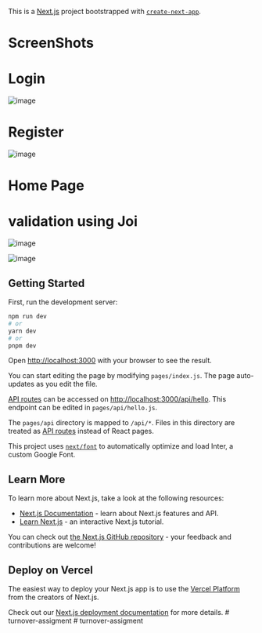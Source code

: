 This is a [Next.js](https://nextjs.org/) project bootstrapped with [`create-next-app`](https://github.com/vercel/next.js/tree/canary/packages/create-next-app).

# ScreenShots 

# Login

![image](https://user-images.githubusercontent.com/90745903/221921832-6b784eab-e22e-4755-8987-dcef714a7023.png)

# Register

![image](https://user-images.githubusercontent.com/90745903/221921874-533539cb-8045-493e-99d2-fcd6b81dbf3b.png)

# Home Page


# validation  using Joi

![image](https://user-images.githubusercontent.com/90745903/221922330-131d54f8-7f14-4d3c-a109-77c08f572791.png)

![image](https://user-images.githubusercontent.com/90745903/221922635-c5479765-f0a5-4984-915a-c05e5e839554.png)


## Getting Started

First, run the development server:

```bash
npm run dev
# or
yarn dev
# or
pnpm dev
```

Open [http://localhost:3000](http://localhost:3000) with your browser to see the result.

You can start editing the page by modifying `pages/index.js`. The page auto-updates as you edit the file.

[API routes](https://nextjs.org/docs/api-routes/introduction) can be accessed on [http://localhost:3000/api/hello](http://localhost:3000/api/hello). This endpoint can be edited in `pages/api/hello.js`.

The `pages/api` directory is mapped to `/api/*`. Files in this directory are treated as [API routes](https://nextjs.org/docs/api-routes/introduction) instead of React pages.

This project uses [`next/font`](https://nextjs.org/docs/basic-features/font-optimization) to automatically optimize and load Inter, a custom Google Font.

## Learn More

To learn more about Next.js, take a look at the following resources:

- [Next.js Documentation](https://nextjs.org/docs) - learn about Next.js features and API.
- [Learn Next.js](https://nextjs.org/learn) - an interactive Next.js tutorial.

You can check out [the Next.js GitHub repository](https://github.com/vercel/next.js/) - your feedback and contributions are welcome!

## Deploy on Vercel

The easiest way to deploy your Next.js app is to use the [Vercel Platform](https://vercel.com/new?utm_medium=default-template&filter=next.js&utm_source=create-next-app&utm_campaign=create-next-app-readme) from the creators of Next.js.

Check out our [Next.js deployment documentation](https://nextjs.org/docs/deployment) for more details.
#   t u r n o v e r - a s s i g m e n t  
 #   t u r n o v e r - a s s i g m e n t  
 